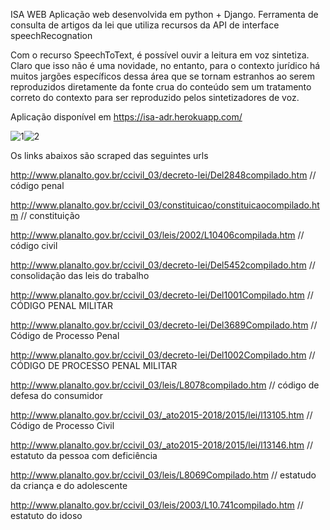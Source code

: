 
ISA WEB 
Aplicação web desenvolvida em python + Django. Ferramenta de consulta de artigos da lei que utiliza recursos da API de interface speechRecognation

Com o recurso SpeechToText, é possível ouvir a leitura em voz sintetiza. Claro que isso não é uma novidade, no entanto, para o contexto jurídico há muitos jargões específicos dessa área que se tornam estranhos ao serem reproduzidos diretamente da fonte crua do conteúdo sem um tratamento correto do contexto para ser reproduzido pelos sintetizadores de voz.

Aplicação disponível em https://isa-adr.herokuapp.com/

![1](https://user-images.githubusercontent.com/40671414/139675982-a07b0a42-88de-4353-a8e6-c6cd8e86c12e.gif)![2](https://user-images.githubusercontent.com/40671414/139675994-01c103ec-d014-40d6-8a29-6756e7bf6821.png)


Os links abaixos são scraped das seguintes urls 

http://www.planalto.gov.br/ccivil_03/decreto-lei/Del2848compilado.htm // código penal 

http://www.planalto.gov.br/ccivil_03/constituicao/constituicaocompilado.htm // constituição  

http://www.planalto.gov.br/ccivil_03/leis/2002/L10406compilada.htm // código civil  

http://www.planalto.gov.br/ccivil_03/decreto-lei/Del5452compilado.htm // consolidação das leis do trabalho  

http://www.planalto.gov.br/ccivil_03/decreto-lei/Del1001Compilado.htm // CÓDIGO PENAL MILITAR  

http://www.planalto.gov.br/ccivil_03/decreto-lei/Del3689Compilado.htm // Código de Processo Penal 

http://www.planalto.gov.br/ccivil_03/decreto-lei/Del1002Compilado.htm // CÓDIGO DE PROCESSO PENAL MILITAR  

http://www.planalto.gov.br/ccivil_03/leis/L8078compilado.htm // código de defesa do consumidor  

http://www.planalto.gov.br/ccivil_03/_ato2015-2018/2015/lei/l13105.htm // Código de Processo Civil 

http://www.planalto.gov.br/ccivil_03/_ato2015-2018/2015/lei/l13146.htm // estatuto da pessoa com deficiência  

http://www.planalto.gov.br/ccivil_03/leis/L8069Compilado.htm // estatudo da criança e do adolescente  

http://www.planalto.gov.br/ccivil_03/leis/2003/L10.741compilado.htm // estatuto do idoso 

